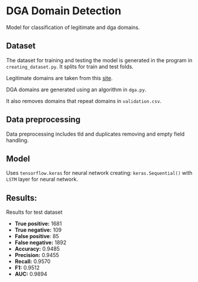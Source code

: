 # DGA Domain Detection

Model for classification of legitimate and dga domains.

## Dataset

The dataset for training and testing the model is generated in the program in `creating_dataset.py`.
It splits for train and test folds.

Legitimate domains are taken from this [site](https://majestic.com/reports/majestic-million).

DGA domains are generated using an algorithm in `dga.py`.

It also removes domains that repeat domains in `validation.csv`.

## Data preprocessing

Data preprocessing includes tld and duplicates removing and empty field handling.

## Model

Uses `tensorflow.keras` for neural network creating: `keras.Sequential()` with `LSTM` layer for neural network.

## Results:

Results for test dataset

- **True positive:** 1681
- **True negative:** 109
- **False positive**: 85
- **False negative:** 1892
- **Accuracy:** 0.9485
- **Precision:** 0.9455
- **Recall:** 0.9570
- **F1:** 0.9512
- **AUC:** 0.9894
